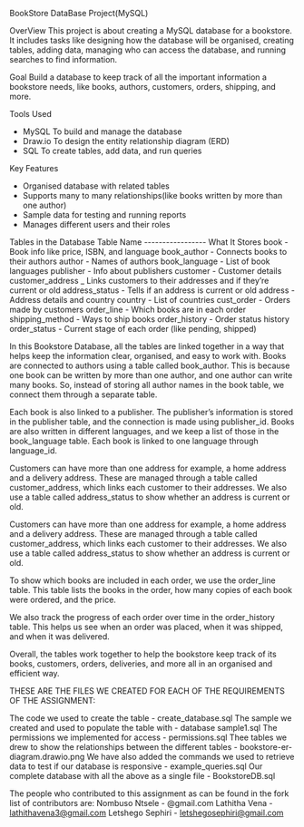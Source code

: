 BookStore DataBase Project(MySQL)

OverView
This project is about creating a MySQL database for a bookstore. It includes tasks like designing how the database will be organised, creating tables, adding data, managing who can access the database, and running searches to find information.

Goal
Build a database to keep track of all the important information a bookstore needs, like books, authors, customers, orders, shipping, and more.

Tools Used
-  MySQL
To build and manage the database
- Draw.io
To design the entity relationship diagram (ERD)
-  SQL
To create tables, add data, and run queries

Key Features
-  Organised database with related tables
-  Supports many to many relationships(like books written by more than one author)
-  Sample data for testing and running reports
-  Manages different users and their roles


Tables in the Database
Table Name -----------------	What It Stores
book	                  -     Book info like price, ISBN, and language
book_author	            -     Connects books to their authors
author	                -     Names of authors
book_language           -	    List of book languages
publisher	              -     Info about publishers
customer	              -     Customer details
customer_address	      _     Links customers to their addresses and if they’re                                 current or old
address_status	        -     Tells if an address is current or old
address	                -     Address details and country
country	                -     List of countries
cust_order	            -     Orders made by customers
order_line	            -     Which books are in each order
shipping_method	        -     Ways to ship books
order_history	          -     Order status history
order_status	          -     Current stage of each order (like pending, shipped)

In this Bookstore Database, all the tables are linked together in a way that helps keep the information clear, organised, and easy to work with. Books are connected to authors using a table called book_author. This is because one book can be written by more than one author, and one author can write many books. So, instead of storing all author names in the book table, we connect them through a separate table.

Each book is also linked to a publisher. The publisher’s information is stored in the publisher table, and the connection is made using publisher_id. Books are also written in different languages, and we keep a list of those in the book_language table. Each book is linked to one language through language_id.

Customers can have more than one address for example, a home address and a delivery address. These are managed through a table called customer_address, which links each customer to their addresses. We also use a table called address_status to show whether an address is current or old.

Customers can have more than one address for example, a home address and a delivery address. These are managed through a table called customer_address, which links each customer to their addresses. We also use a table called address_status to show whether an address is current or old.

To show which books are included in each order, we use the order_line table. This table lists the books in the order, how many copies of each book were ordered, and the price.

We also track the progress of each order over time in the order_history table. This helps us see when an order was placed, when it was shipped, and when it was delivered.

Overall, the tables work together to help the bookstore keep track of its books, customers, orders, deliveries, and more all in an organised and efficient way.


THESE ARE THE FILES WE CREATED FOR EACH OF THE REQUIREMENTS OF THE ASSIGNMENT:

The code we used to create the table - create_database.sql
The sample we created and used to populate the table with - database sample1.sql
The permissions we implemented for access - permissions.sql
Thee tables we drew to show the relationships between the different tables - bookstore-er-diagram.drawio.png
We have also added the commands we used to retrieve data to test if our database is responsive - example_queries.sql
Our complete database with all the above as a single file - BookstoreDB.sql

The people who contributed to this assignment as can be found in the fork list of contributors are:
Nombuso Ntsele - @gmail.com
Lathitha Vena - lathithavena3@gmail.com
Letshego Sephiri - letshegosephiri@gmail.com


